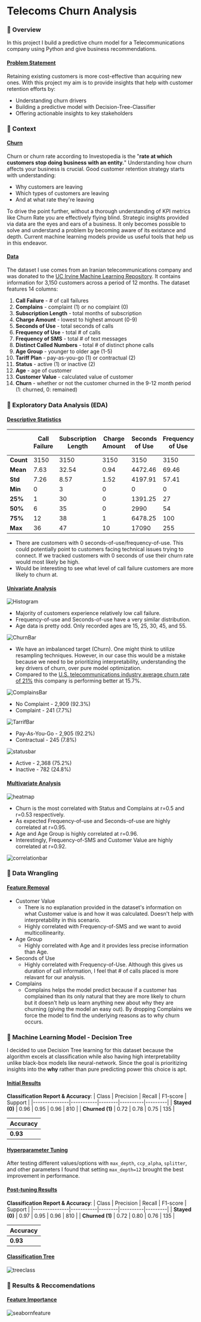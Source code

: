 # Telecoms Churn Analysis
### 📍 Overview 
In this project I build a predictive churn model for a Telecommunications company using Python and give business recommendations.

#### <ins>Problem Statement<ins>

Retaining existing customers is more cost-effective than acquiring new ones. With this project my aim is to provide insights that help with customer retention efforts by:
- Understanding churn drivers
- Building a predictive model with Decision-Tree-Classifier
- Offering actionable insights to key stakeholders
### 📖 Context 
#### <ins>Churn<ins>
Churn or churn rate according to Investopedia is the "**rate at which customers stop doing business with an entity.**" Understanding how churn affects your business is crucial. Good customer retention strategy starts with understanding: 
- Why customers are leaving
- Which types of customers are leaving
- And at what rate they're leaving

To drive the point further, without a thorough understanding of KPI metrics like Churn Rate you are effectively flying blind. Strategic insights provided via data are the eyes and ears of a business. It only becomes possible to solve and understand a problem by becoming aware of its existance and depth. Current machine learning models provide us useful tools that help us in this endeavor.

#### <ins>Data<ins>

The dataset I use comes from an Iranian telecommunications company and was donated to the [UC Irvine Machine Learning Repository](https://archive.ics.uci.edu/dataset/563/iranian+churn+dataset). It contains information for 3,150 customers across a period of 12 months. The dataset features 14 columns:

1) **Call Failure** - # of call failures
2) **Complains** - complaint (1) or no complaint (0)
3) **Subscription Length** - total months of subscription
4) **Charge Amount** - lowest to highest amount (0-9) 
5) **Seconds of Use** - total seconds of calls
6) **Frequency of Use** - total # of calls
7) **Frequency of SMS** - total # of text messages
8) **Distinct Called Numbers** - total # of distinct phone calls
9) **Age Group** - younger to older age (1-5) 
10) **Tariff Plan** - pay-as-you-go (1) or contractual (2)
11) **Status** - active (1) or inactive (2)
12) **Age** - age of customer
13) **Customer Value** - calculated value of customer
14) **Churn** - whether or not the customer churned in the 9-12 month period (1: churned, 0: remained)

### 🔎 Exploratory Data Analysis (EDA) 
#### <ins>Descriptive Statistics<ins>
|       | Call Failure | Subscription Length | Charge Amount | Seconds of Use | Frequency of Use | Frequency of SMS | Distinct Called Numbers | Age  | Customer Value |
|---------------|-------------|---------------------|---------------|----------------|------------------|------------------|------------------------|------|----------------|
| **Count**     | 3150        | 3150                | 3150          | 3150           | 3150             | 3150             | 3150                   | 3150 | 3150           |
| **Mean**      | 7.63        | 32.54               | 0.94          | 4472.46        | 69.46            | 73.17            | 23.51                   | 30.99 | 470.97         |
| **Std**   | 7.26        | 8.57                | 1.52          | 4197.91        | 57.41            | 112.24           | 17.22                   | 8.83  | 517.02         |
| **Min**       | 0           | 3                   | 0             | 0              | 0                | 0                | 0                        | 15   | 0              |
| **25%**       | 1           | 30                  | 0             | 1391.25        | 27               | 10               | 10                       | 25   | 113.80         |
| **50%** | 6        | 35                  | 0             | 2990           | 54               | 21               | 21                       | 30   | 228.48         |
| **75%**       | 12          | 38                  | 1             | 6478.25        | 100              | 87               | 34                       | 34   | 788.39         |
| **Max**       | 36          | 47                  | 10            | 17090          | 255              | 522              | 97                       | 55   | 2165.28        |
- There are customers with 0 seconds-of-use/frequency-of-use. This could potentially point to customers facing technical issues trying to connect. If we tracked customers with 0 seconds of use their churn rate would most likely be high.
- Would be interesting to see what level of call failure customers are more likely to churn at.
#### <ins>Univariate Analysis<ins>
![Histogram](images/histograms.png)
- Majority of customers experience relatively low call failure.
- Frequency-of-use and Seconds-of-use have a very similar distribution. 
- Age data is pretty odd. Only recorded ages are 15, 25, 30, 45, and 55.

![ChurnBar](images/ChurnBar.png)
- We have an imbalanced target (Churn). One might think to utilize resampling techniques. However, in our case this would be a mistake because we need to be prioritizing interpretability, understanding the key drivers of churn, over pure model optimization.
- Compared to the [U.S. telecommunications industry average churn rate of 21%](https://www.statista.com/statistics/816735/customer-churn-rate-by-industry-us/?__sso_cookie_checker=failed) this company is performing better at 15.7%.   

![ComplainsBar](images/complains.png)
- No Complaint - 2,909 (92.3%)
- Complaint - 241 (7.7%)

![TarrifBar](images/tarrifplan.png)
- Pay-As-You-Go - 2,905 (92.2%)
- Contractual - 245 (7.8%)

![statusbar](images/statusbar.png)
- Active - 2,368 (75.2%)
- Inactive - 782 (24.8%)
#### <ins>Multivariate Analysis<ins>
![heatmap](images/heatmap1.png)
- Churn is the most correlated with Status and Complains at r=0.5 and r=0.53 respectively.
- As expected Frequency-of-use and Seconds-of-use are highly correlated at r=0.95.
- Age and Age Group is highly correlated at r=0.96.
- Interestingly, Frequency-of-SMS and Customer Value are highly correlated at r=0.92.

![correlationbar](images/resizedoutput.png)
### 🤠 Data Wrangling 
#### <ins>Feature Removal<ins>
- Customer Value
    - There is no explanation provided in the dataset's information on what Customer value is and how it was calculated. Doesn't help with interpretability in this scenario.
    - Highly correlated with Frequency-of-SMS and we want to avoid multicollinearity. 
- Age Group
    - Highly correlated with Age and it provides less precise information than Age. 
- Seconds of Use
    - Highly correlated with Frequency-of-Use. Although this gives us duration of call information, I feel that # of calls placed is more relavant for our analysis. 
- Complains
    - Complains helps the model predict because if a customer has complained than its only natural that they are more likely to churn but it doesn't help us learn anything new about why they are churning (giving the model an easy out). By dropping Complains we force the model to find the underlying reasons as to why churn occurs.

### 🌲 Machine Learning Model - Decision Tree
I decided to use Decision Tree learning for this dataset because the algorithm excels at classification while also having high interpretability unlike black-box models like neural-network. Since the goal is prioritizing insights into the **why** rather than pure predicting power this choice is apt. 

#### <ins>Initial Results<ins>
**Classification Report & Accuracy**:
| Class          | Precision | Recall | F1-score | Support |
|---------------|-----------|--------|----------|---------|
| **Stayed (0)**  | 0.96      | 0.95   | 0.96     | 810     |
| **Churned (1)** | 0.72      | 0.78   | 0.75     | 135     |

| Accuracy |
|----------|
| **0.93** |

#### <ins>Hyperparameter Tuning<ins>
After testing different values/options with `max_depth`, `ccp_alpha`, `splitter`, and other parameters I found that setting `max_depth=12` brought the best improvement in performance. 
#### <ins>Post-tuning Results<ins>
**Classification Report & Accuracy**:
| Class          | Precision | Recall | F1-score | Support |
|---------------|-----------|--------|----------|---------|
| **Stayed (0)**  | 0.97      | 0.95   | 0.96     | 810     |
| **Churned (1)** | 0.72      | 0.80   | 0.76     | 135     |

| Accuracy |
|----------|
| **0.93** |

#### <ins>Classification Tree<ins>
![treeclass](images/decision_tree-1.png)

### 💼 Results & Reccomendations
#### <ins>Feature Importance<ins>
![seabornfeature](images/seabornchart1.png)
